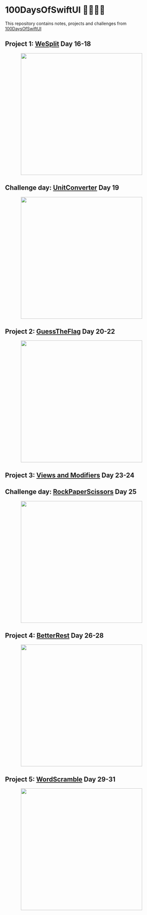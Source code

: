 # 100DaysOfSwiftUI 📅👋🏻💫

This repository contains notes, projects and challenges from [100DaysOfSwiftUI](https://www.hackingwithswift.com/100/swiftui)

## Project 1: [WeSplit](https://github.com/LiliaR37/100DaysOfSwiftUI/tree/main/day16-18/WeSplit/WeSplit) Day 16-18
<p align="center">
<img src= "https://user-images.githubusercontent.com/68973955/165184302-69883868-f51b-4254-99f2-d3cfe5e5b522.png" height="400"  />
</p>

## Challenge day: [UnitConverter](https://github.com/LiliaR37/100DaysOfSwiftUI/tree/main/day19/UnitConverter/UnitConverter) Day 19
<p align="center">
<img s src="https://user-images.githubusercontent.com/68973955/165185307-28e615fd-a118-4647-872e-4bf0ba29b5cd.png" height="400"  />
</p>

## Project 2: [GuessTheFlag](https://github.com/LiliaR37/100DaysOfSwiftUI/tree/main/day20-22/GuessTheFlag/GuessTheFlag) Day 20-22
<p align="center">
<img s src="https://user-images.githubusercontent.com/68973955/165184313-63f5fd94-d1f0-43f1-8a52-44c9cb4af333.png" height="400"  />
</p>

## Project 3: [Views and Modifiers](https://github.com/LiliaR37/100DaysOfSwiftUI/tree/main/day23-24/ViewsAndModifiers/ViewsAndModifiers) Day 23-24

## Challenge day: [RockPaperScissors](https://github.com/LiliaR37/100DaysOfSwiftUI/tree/main/day25/RockPaperScissors/RockPaperScissors) Day 25
<p align="center">
<img s src="https://user-images.githubusercontent.com/68973955/165184354-d8f9f1c3-f806-438f-8c75-cfb67ae88fd2.png" height="400"  />
</p>

## Project 4:  [BetterRest](https://github.com/LiliaR37/100DaysOfSwiftUI/tree/main/day26-28/BetterRest/BetterRest) Day 26-28
<p align="center">
<img s src="https://user-images.githubusercontent.com/68973955/165184357-d2caebc1-2030-477e-8fec-0fecc87970c2.png" height="400"  />
</p>

## Project 5: [WordScramble](https://github.com/LiliaR37/100DaysOfSwiftUI/tree/main/day29-31/WordScramble/WordScramble) Day 29-31
<p align="center">
<img s src="https://user-images.githubusercontent.com/68973955/165184380-27c4cd2c-a737-4a13-963f-5cd5ddf3dbdf.png" height="400"  />
</p>
